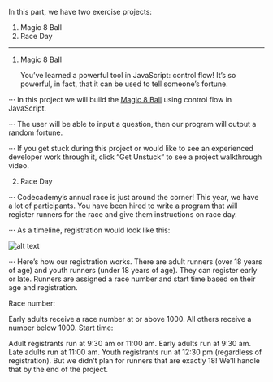 
In this part, we have two exercise projects:
1. Magic 8 Ball
2. Race Day

---

1. Magic 8 Ball

   You’ve learned a powerful tool in JavaScript: control flow! It’s so powerful, in fact, that it can be used to tell someone’s fortune.

⋅⋅⋅ In this project we will build the [Magic 8 Ball](https://en.wikipedia.org/wiki/Magic_8-Ball) using control flow in JavaScript.

⋅⋅⋅ The user will be able to input a question, then our program will output a random fortune.

⋅⋅⋅ If you get stuck during this project or would like to see an experienced developer work through it, click “Get Unstuck“ to see a project walkthrough video.

2. Race Day

⋅⋅⋅ Codecademy’s annual race is just around the corner! This year, we have a lot of participants. You have been hired to write a program that will register runners for the race and give them instructions on race day.

⋅⋅⋅ As a timeline, registration would look like this:

![alt text](https://content.codecademy.com/projects/introduction-to-javascript/learn-javascript-control-flow/race-day/raceday-timeline.svg)

⋅⋅⋅ Here’s how our registration works. There are adult runners (over 18 years of age) and youth runners (under 18 years of age).
They can register early or late. Runners are assigned a race number and start time based on their age and registration.

Race number:

Early adults receive a race number at or above 1000.
All others receive a number below 1000.
Start time:

Adult registrants run at 9:30 am or 11:00 am.
Early adults run at 9:30 am.
Late adults run at 11:00 am.
Youth registrants run at 12:30 pm (regardless of registration).
But we didn’t plan for runners that are exactly 18! We’ll handle that by the end of the project.
